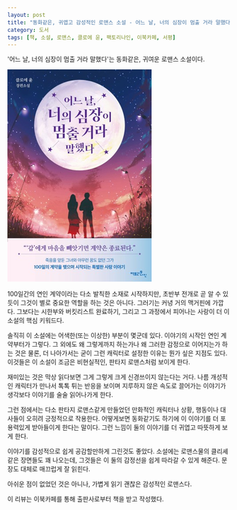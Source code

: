 ```yaml
---
layout: post
title: "동화같은, 귀엽고 감성적인 로맨스 소설 - 어느 날, 너의 심장이 멈출 거라 말했다"
category: 도서
tags: [책, 소설, 로맨스, 클로에 윤, 팩토리나인, 이북카페, 서평]
---
```


'어느 날, 너의 심장이 멈출 거라 말했다'는
동화같은, 귀여운 로맨스 소설이다.

![표지](/images/book/one-day-you-said-your-heart-would-stop-book-h480.jpg)

100일간의 연인 계약이라는 다소 발칙한 소재로 시작하지만,
초반부 전개로 곧 알 수 있듯이 그것이 별로 중요한 역할을 하는 것은 아니다.
그러기는 커녕 거의 맥거핀에 가깝다.
그보다는 시한부와 버킷리스트 완료하기, 그리고 그 과정에서 피어나는 사랑이 더 이 소설의 핵심 키워드다.

솔직히 이 소설에는 어색한(또는 이상한) 부분이 몇군데 있다.
이야기의 시작인 연인 계약부터가 그렇다.
그 외에도 왜 그렇게까지 하는가나
왜 그러한 감정으로 이어지는가 하는 것은 물론,
더 나아가서는 굳이 그런 캐릭터로 설정한 이유는 뭔가 싶은 지점도 있다.
이것들은 이 소설이 조금은 비현실적인, 판타지 로맨스처럼 보이게 한다.

재미있는 것은 막상 읽다보면 그게 그렇게 크게 신경쓰이지 않는다는 거다.
나름 개성적인 캐릭터가 만나서 톡톡 튀는 반응을 보이며 지루하지 않은 속도로 끌어가는 이야기가
생각보다 이야기를 술술 읽어나가게 한다.

그런 점에서는 다소 판타지 로맨스같게 만들었던
만화적인 캐릭터나 상황, 행동이나 대사들이 오히려 긍정적으로 작용한다.
어떻게보면 동화같기도 하기에 이 이야기를 더 포용력있게 받아들이게 한다는 말이다.
그런 느낌이 둘의 이야기를 더 귀엽고 따뜻하게 보게 한다.

이야기를 감성적으로 쉽게 공감할만하게 그린것도 좋았다.
소설에는 로맨스물의 클리셰같은 장면들도 꽤 나오는데,
그것들은 이 둘의 감정선을 쉽게 따라갈 수 있게 해준다.
문장도 대체로 매끄럽게 잘 읽힌다.

아쉬운 점이 없었던 것은 아니나,
가볍게 읽기 괜찮은 감성적인 로맨스다.



<div class="im im-info">
이 리뷰는 이북카페를 통해 출판사로부터 책을 받고 작성했다.
</div>
